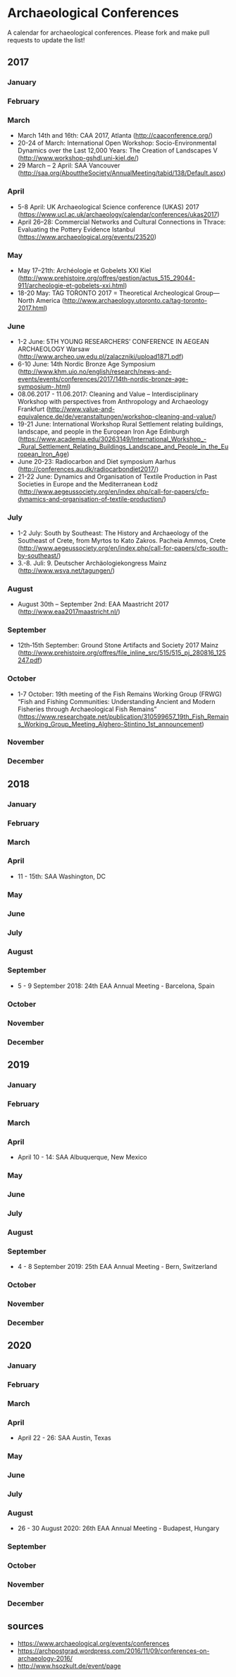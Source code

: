# Archaeological Conferences
A calendar for archaeological conferences. Please fork and make pull requests to update the list!

## 2017
### January
### February
### March
* March 14th and 16th: CAA 2017, Atlanta (http://caaconference.org/)
* 20-24 of March: International Open Workshop: Socio-Environmental Dynamics over the Last 12,000 Years: The Creation of Landscapes V (http://www.workshop-gshdl.uni-kiel.de/)
* 29 March – 2 April: SAA Vancouver (http://saa.org/AbouttheSociety/AnnualMeeting/tabid/138/Default.aspx)

### April
* 5-8 April: UK Archaeological Science conference (UKAS) 2017 (https://www.ucl.ac.uk/archaeology/calendar/conferences/ukas2017)
* April 26–28: Commercial Networks and Cultural Connections in Thrace: Evaluating the Pottery Evidence Istanbul (https://www.archaeological.org/events/23520)

### May
* May 17–21th: Archéologie et Gobelets XXI Kiel (http://www.prehistoire.org/offres/gestion/actus_515_29044-911/archeologie-et-gobelets-xxi.html)
* 18-20 May: TAG TORONTO 2017 = Theoretical Archeological Group—North America (http://www.archaeology.utoronto.ca/tag-toronto-2017.html)

### June
* 1-2 June: 5TH YOUNG RESEARCHERS’ CONFERENCE IN AEGEAN ARCHAEOLOGY Warsaw (http://www.archeo.uw.edu.pl/zalaczniki/upload1871.pdf)
* 6-10 June: 14th Nordic Bronze Age Symposium (http://www.khm.uio.no/english/research/news-and-events/events/conferences/2017/14th-nordic-bronze-age-symposium-.html)
* 08.06.2017 - 11.06.2017: Cleaning and Value – Interdisciplinary Workshop with perspectives from Anthropology and Archaeology Frankfurt (http://www.value-and-equivalence.de/de/veranstaltungen/workshop-cleaning-and-value/)
* 19-21 June: International Workshop Rural Settlement relating buildings, landscape, and people in the European Iron Age Edinburgh (https://www.academia.edu/30263149/International_Workshop_-_Rural_Settlement_Relating_Buildings_Landscape_and_People_in_the_European_Iron_Age)
* June 20-23: Radiocarbon and Diet symposium Aarhus (http://conferences.au.dk/radiocarbondiet2017/)
* 21-22 June: Dynamics and Organisation of Textile Production in Past Societies in Europe and the Mediterranean Łodź (http://www.aegeussociety.org/en/index.php/call-for-papers/cfp-dynamics-and-organisation-of-textile-production/)

### July
* 1-2 July: South by Southeast: The History and Archaeology of the Southeast of Crete, from Myrtos to Kato Zakros. Pacheia Ammos, Crete (http://www.aegeussociety.org/en/index.php/call-for-papers/cfp-south-by-southeast/)
* 3.-8. Juli: 9. Deutscher Archäologiekongress Mainz (http://www.wsva.net/tagungen/)

### August
* August 30th – September 2nd: EAA Maastricht 2017 (http://www.eaa2017maastricht.nl/)

### September
* 12th‐15th September: Ground Stone Artifacts and Society 2017 Mainz (http://www.prehistoire.org/offres/file_inline_src/515/515_pj_280816_125247.pdf)

### October
* 1-7 October: 19th meeting of the Fish Remains Working Group (FRWG) “Fish and Fishing Communities: Understanding Ancient and Modern Fisheries through Archaeological Fish Remains” (https://www.researchgate.net/publication/310599657_19th_Fish_Remains_Working_Group_Meeting_Alghero-Stintino_1st_announcement)

### November
### December

## 2018
### January
### February
### March
### April
* 11 - 15th: SAA Washington, DC

### May
### June
### July
### August
### September
* 5 - 9 September 2018: 24th EAA Annual Meeting - Barcelona, Spain

### October
### November
### December

## 2019
### January
### February
### March
### April
* April 10 - 14: SAA Albuquerque, New Mexico

### May
### June
### July
### August
### September
* 4 - 8 September 2019: 25th EAA Annual Meeting - Bern, Switzerland

### October
### November
### December

## 2020
### January
### February
### March
### April
* April 22 - 26: SAA Austin, Texas

### May
### June
### July
### August
* 26 - 30 August 2020: 26th EAA Annual Meeting - Budapest, Hungary

### September
### October
### November
### December


## sources
* https://www.archaeological.org/events/conferences
* https://archpostgrad.wordpress.com/2016/11/09/conferences-on-archaeology-2016/
* http://www.hsozkult.de/event/page
